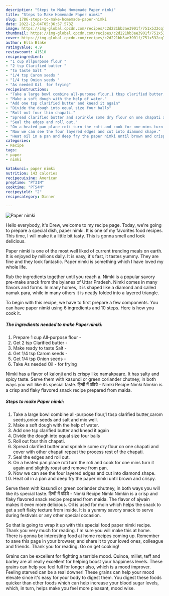 ```yaml
---
description: "Steps to Make Homemade Paper nimki"
title: "Steps to Make Homemade Paper nimki"
slug: 1786-steps-to-make-homemade-paper-nimki
date: 2022-12-04T05:36:57.573Z
image: https://img-global.cpcdn.com/recipes/c2d221bb3ae3901f/751x532cq70/paper-nimki-recipe-main-photo.jpg
thumbnail: https://img-global.cpcdn.com/recipes/c2d221bb3ae3901f/751x532cq70/paper-nimki-recipe-main-photo.jpg
cover: https://img-global.cpcdn.com/recipes/c2d221bb3ae3901f/751x532cq70/paper-nimki-recipe-main-photo.jpg
author: Ella Blake
ratingvalue: 4.9
reviewcount: 41510
recipeingredient:
- "1 cup Allpurpose flour "
- "2 tsp Clarified butter "
- "to taste Salt "
- "1/4 tsp Carom seeds "
- "1/4 tsp Onion seeds "
- "As needed Oil  for frying"
recipeinstructions:
- "Take a large bowl combine all-purpose flour,1 tbsp clarified butter,carom seeds,onion seeds and salt and mix well."
- "Make a soft dough with the help of water."
- "Add one tsp clarified butter and knead it again"
- "Divide the dough into equal size four balls"
- "Roll out four thin chapati."
- "Spread clarified butter and sprinkle some dry flour on one chapati and cover with other chapati repeat the process rest of the chapati."
- "Seal the edges and roll out."
- "On a heated pan place roti turn the roti and cook for one mins turn it again and slightly roast and remove from pan."
- "Now we can see the four layered edges and cut into diamond shape."
- "Heat oil in a pan and deep fry the paper nimki until brown and crispy."
categories:
- Recipe
tags:
- paper
- nimki

katakunci: paper nimki 
nutrition: 143 calories
recipecuisine: American
preptime: "PT31M"
cooktime: "PT54M"
recipeyield: "2"
recipecategory: Dinner

---
```



![Paper nimki](https://img-global.cpcdn.com/recipes/c2d221bb3ae3901f/751x532cq70/paper-nimki-recipe-main-photo.jpg)

Hello everybody, it's Drew, welcome to my recipe page. Today, we're going to prepare a special dish, paper nimki. It is one of my favorites food recipes. This time, I will make it a little bit tasty. This is gonna smell and look delicious.

Paper nimki is one of the most well liked of current trending meals on earth. It is enjoyed by millions daily. It is easy, it's fast, it tastes yummy. They are fine and they look fantastic. Paper nimki is something which I have loved my whole life.

Rub the ingredients together until you reach a. Nimki is a popular savory pre-make snack from the bylanes of Uttar Pradesh. Nimki comes in many flavors and forms. In many homes, it is shaped like a diamond and called namak para, while in many others it is neatly folded into a layered triangle.


To begin with this recipe, we have to first prepare a few components. You can have paper nimki using 6 ingredients and 10 steps. Here is how you cook it.

<!--inarticleads1-->

##### The ingredients needed to make Paper nimki:

1. Prepare 1 cup All-purpose flour -
1. Get 2 tsp Clarified butter -
1. Make ready to taste Salt -
1. Get 1/4 tsp Carom seeds -
1. Get 1/4 tsp Onion seeds -
1. Take As needed Oil - for frying


Nimki has a flavor of kalonji and is crispy like namakpaare. It has salty and spicy taste. Serve them with kasundi or green coriander chutney, in both ways you will like its special taste. हिन्दी में पढिये - Nimki Recipe Nimki Nimkin is a crisp and flaky flavored snack recipe prepared from maida. 

<!--inarticleads2-->

##### Steps to make Paper nimki:

1. Take a large bowl combine all-purpose flour,1 tbsp clarified butter,carom seeds,onion seeds and salt and mix well.
1. Make a soft dough with the help of water.
1. Add one tsp clarified butter and knead it again
1. Divide the dough into equal size four balls
1. Roll out four thin chapati.
1. Spread clarified butter and sprinkle some dry flour on one chapati and cover with other chapati repeat the process rest of the chapati.
1. Seal the edges and roll out.
1. On a heated pan place roti turn the roti and cook for one mins turn it again and slightly roast and remove from pan.
1. Now we can see the four layered edges and cut into diamond shape.
1. Heat oil in a pan and deep fry the paper nimki until brown and crispy.


Serve them with kasundi or green coriander chutney, in both ways you will like its special taste. हिन्दी में पढिये - Nimki Recipe Nimki Nimkin is a crisp and flaky flavored snack recipe prepared from maida. The flavor of ajwain makes it even more delicious. Oil is used for moin which helps the snack to get a soft flaky texture from inside. It is a yummy savory snack to serve during festivals or any other special occasion. 

So that is going to wrap it up with this special food paper nimki recipe. Thank you very much for reading. I'm sure you will make this at home. There is gonna be interesting food at home recipes coming up. Remember to save this page in your browser, and share it to your loved ones, colleague and friends. Thank you for reading. Go on get cooking!

Grains can be excellent for fighting a terrible mood. Quinoa, millet, teff and barley are all really excellent for helping boost your happiness levels. These grains can help you feel full for longer also, which is a mood improver. Feeling starved can be a real downer! These grains can help your mood elevate since it's easy for your body to digest them. You digest these foods quicker than other foods which can help increase your blood sugar levels, which, in turn, helps make you feel more pleasant, mood wise.
